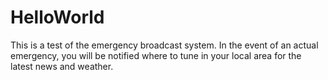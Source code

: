 # HelloWorld

This is a test of the emergency broadcast system.  In the event of an actual emergency, you will be notified where to tune in your local area for the latest news and weather.

